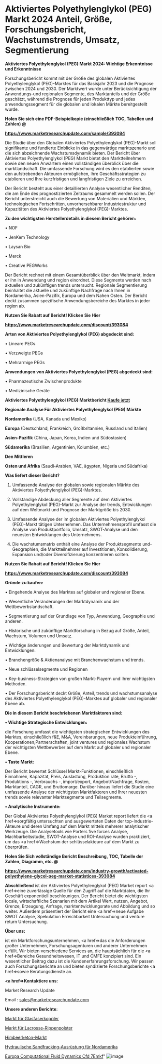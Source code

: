 # Aktiviertes Polyethylenglykol (PEG) Markt 2024 Anteil, Größe, Forschungsbericht, Wachstumstrends, Umsatz, Segmentierung

<strong>Aktiviertes Polyethylenglykol (PEG) Markt 2024: Wichtige Erkenntnisse und Erkenntnisse</strong>

Forschungsbericht kommt mit der Größe des globalen Aktiviertes Polyethylenglykol (PEG)-Marktes für das Basisjahr 2023 und die Prognose zwischen 2024 und 2030. Der Marktwert wurde unter Berücksichtigung der Anwendungs-und regionalen Segmente, des Marktanteils und der Größe geschätzt, während die Prognose für jeden Produkttyp und jedes anwendungssegment für die globalen und lokalen Märkte bereitgestellt wurde.



<strong>Holen Sie sich eine PDF-Beispielkopie (einschließlich TOC, Tabellen und Zahlen) @
</strong>

<strong><a href=https://www.marketresearchupdate.com/sample/393084>

<strong>https://www.marketresearchupdate.com/sample/393084</u></font></a></strong></strong>

Die Studie über den Globalen Aktiviertes Polyethylenglykol (PEG)-Markt soll signifikante und fundierte Einblicke in das gegenwärtige marktszenario und die sich abzeichnende Wachstumsdynamik bieten. Der Bericht über Aktiviertes Polyethylenglykol (PEG) Markt bietet den Marktteilnehmern sowie den neuen Anwärtern einen vollständigen überblick über die marktlandschaft. Die umfassende Forschung wird es den etablierten sowie den aufstrebenden Akteuren ermöglichen, Ihre Geschäftsstrategien zu etablieren und Ihre kurzfristigen und langfristigen Ziele zu erreichen.

Der Bericht besteht aus einer detaillierten Analyse wesentlicher Renditen, die am Ende des prognostizierten Zeitraums gesammelt werden sollen. Der Bericht unterstreicht auch die Bewertung von Materialien und Märkten, technologischen Fortschritten, unvorhersehbarer Industriestruktur und Kapazitäten des Aktiviertes Polyethylenglykol (PEG)-Marktes.



<strong>Zu den wichtigsten Herstellerdetails in diesem Bericht gehören:</strong>

• NOF

• JenKem Technology

• Laysan Bio

• Merck

• Creative PEGWorks

Der Bericht rechnet mit einem Gesamtüberblick über den Weltmarkt, indem er ihn in Anwendung und region einordnet. Diese Segmente werden nach aktuellen und zukünftigen trends untersucht. Regionale Segmentierung beinhaltet die aktuelle und zukünftige Nachfrage nach Ihnen in Nordamerika, Asien-Pazifik, Europa und dem Nahen Osten. Der Bericht deckt zusammen spezifische Anwendungsbereiche des Marktes in jeder region ab.



<strong>Nutzen Sie Rabatt auf Bericht! Klicken Sie Hier
</strong>

<strong><a href=https://www.marketresearchupdate.com/discount/393084>https://www.marketresearchupdate.com/discount/393084</b></u></font></strong></a>



<strong>Arten von Aktiviertes Polyethylenglykol (PEG) abgedeckt sind:</strong>

• Lineare PEGs

• Verzweigte PEGs

• Mehrarmige PEGs



<strong>Anwendungen von Aktiviertes Polyethylenglykol (PEG) abgedeckt sind:</strong>

• Pharmazeutische Zwischenprodukte

• Medizinische Geräte



<strong>Aktiviertes Polyethylenglykol (PEG) Marktbericht <a href=https://www.marketresearchupdate.com/buynow/393084>Kaufe jetzt</a></strong>



<strong>Regionale Analyse Für Aktiviertes Polyethylenglykol (PEG) Märkte</strong>



<strong>Nordamerika</strong> (USA, Kanada und Mexiko)



<strong>Europa</strong> (Deutschland, Frankreich, Großbritannien, Russland und Italien)



<strong>Asien-Pazifik</strong> (China, Japan, Korea, Indien und Südostasien)



<strong>Südamerika</strong> (Brasilien, Argentinien, Kolumbien, etc.)



<strong>Den Mittleren</strong> 

<strong>Osten und Afrika</strong> (Saudi-Arabien, VAE, ägypten, Nigeria und Südafrika)



<strong>Was liefert dieser Bericht?</strong>

1. Umfassende Analyse der globalen sowie regionalen Märkte des Aktiviertes Polyethylenglykol (PEG)-Marktes.

2. Vollständige Abdeckung aller Segmente auf dem Aktiviertes Polyethylenglykol (PEG)-Markt zur Analyse der trends, Entwicklungen auf dem Weltmarkt und Prognose der Marktgröße bis 2030.

3. Umfassende Analyse der im globalen Aktiviertes Polyethylenglykol (PEG)-Markt tätigen Unternehmen. Das Unternehmensprofil umfasst die Analyse von Produktportfolio, Umsatz, SWOT-Analyse und den neuesten Entwicklungen des Unternehmens.

4. Die wachstumsmatrix enthält eine Analyse der Produktsegmente und-Geographien, die Marktteilnehmer auf Investitionen, Konsolidierung, Expansion und/oder Diversifizierung konzentrieren sollten.



<strong>Nutzen Sie Rabatt auf Bericht! Klicken Sie Hier
</strong>

<strong><a href=https://www.marketresearchupdate.com/discount/393084>https://www.marketresearchupdate.com/discount/393084</b></u></font></strong></a>



<strong>Gründe zu kaufen:</strong>

• Eingehende Analyse des Marktes auf globaler und regionaler Ebene.

• Wesentliche Veränderungen der Marktdynamik und der Wettbewerbslandschaft.

• Segmentierung auf der Grundlage von Typ, Anwendung, Geographie und anderen.

• Historische und zukünftige Marktforschung in Bezug auf Größe, Anteil, Wachstum, Volumen und Umsatz.

• Wichtige änderungen und Bewertung der Marktdynamik und Entwicklungen.

• Branchengröße &amp; Aktienanalyse mit Branchenwachstum und trends.

• Neue schlüsselsegmente und Regionen

• Key-business-Strategien von großen Markt-Playern und Ihrer wichtigsten Methoden.

• Der Forschungsbericht deckt Größe, Anteil, trends und wachstumsanalyse des Aktiviertes Polyethylenglykol (PEG)-Marktes auf globaler und regionaler Ebene ab.



<strong>Die in diesem Bericht beschriebenen Marktfaktoren sind:</strong>



<strong>• Wichtige Strategische Entwicklungen:</strong>

die Forschung umfasst die wichtigsten strategischen Entwicklungen des Marktes, einschließlich f&amp;E, M&amp;A, Vereinbarungen, neue Produkteinführung, Kooperationen,Partnerschaften, joint ventures und regionales Wachstum der wichtigsten Wettbewerber auf dem Markt auf globaler und regionaler Ebene.



<strong>• Taste Markt:</strong>

Der Bericht bewertet Schlüssel Markt-Funktionen, einschließlich Einnahmen, Kapazität, Preis, Auslastung, Produktion rate, Brutto -, Produktions -, Verbrauchs -, import/export, Angebot/Nachfrage, Kosten, Marktanteil, CAGR, und Bruttomarge. Darüber hinaus liefert die Studie eine umfassende Analyse der wichtigsten Marktfaktoren und Ihrer neuesten trends sowie relevanter Marktsegmente und Teilsegmente.



<strong>• Analytische Instrumente:</strong>

Der Global Aktiviertes Polyethylenglykol (PEG) Market report liefert die <a href=>sorgf</a>ältig untersuchten und ausgewerteten Daten der top-Industrie-Akteure und deren Umfang auf dem Markt mittels mehrerer analytischer Werkzeuge. Die Analysetools wie Porters five forces Analyse, Machbarkeitsstudie, SWOT-Analyse und ROI-Analyse wurden praktiziert, um das <a href=>Wachstum</a> der schlüsselakteure auf dem Markt zu überprüfen.



<strong>Holen Sie Sich vollständige Bericht Beschreibung, TOC, Tabelle der Zahlen, Diagramm, etc. @ </strong>

<strong><a href=https://www.marketresearchupdate.com/industry-growth/activated-polyethylene-glycol-peg-market-statistices-393084>https://www.marketresearchupdate.com/industry-growth/activated-polyethylene-glycol-peg-market-statistices-393084</a></font></strong>



<strong>Abschließend</strong> ist der Aktiviertes Polyethylenglykol (PEG) Market report <a href=>eine</a> zuverlässige Quelle für den Zugriff auf die Marktdaten, die Ihr Geschäft exponentiell beschleunigen. Der Bericht bietet die wichtigsten locale, wirtschaftliche Szenarien mit dem Artikel Wert, nutzen, Angebot, Grenze, Erzeugung, Anfrage, marktentwicklungsrate und Abbildung und so weiter. Außerdem präsentiert der Bericht eine <a href=>neue</a> Aufgabe SWOT Analyse, Spekulation Erreichbarkeit Untersuchung und venture return Untersuchung.



<strong>Über uns:</strong>

 ist ein Marktforschungsunternehmen, <a href=>das</a> die Anforderungen großer Unternehmen, Forschungsagenturen und anderer Unternehmen erfüllt. Wir bieten verschiedene Services an, die hauptsächlich für die <a href=>Bereiche</a> Gesundheitswesen, IT und CMFE konzipiert sind. Ein wesentlicher Beitrag dazu ist die Kundenerfahrungsforschung. Wir passen auch Forschungsberichte an und bieten syndizierte Forschungsberichte <a href=>sowie</a> Beratungsdienste an.



<strong><a href=>Kontaktiere uns:</a></strong>

Market Research Update

Email : sales@marketresearchupdate.com



<strong>Unsere anderen Berichte:</strong>

<a href=https://www.linkedin.com/pulse/optical-fiber-coupler-market-size-growth-set>Markt für Glasfaserkoppler</a>

<a href=https://www.linkedin.com/pulse/lacrosse-rib-pads-market-sizing-up-anticipating>Markt für Lacrosse-Rippenpolster</a>

<a href=https://www.linkedin.com/pulse/raspberry-ketone-market-2023-remarking-enormous>Himbeerketon-Markt</a>

<a href=https://www.linkedin.com/pulse/north-america-hydraulic-sand-fracturing-equipment>Hydraulische Sandfracking-Ausrüstung für Nordamerika</a>

<a href=https://www.linkedin.com/pulse/europe-computational-fluid-dynamics-cfd-7emkf/>Europa Computational Fluid Dynamics Cfd 7Emkf</a>"
![image](https://github.com/Gayatrikarjule/Market-Analysis-360/assets/97346546/29454d0b-ef8b-40d8-8250-bd4f661391a1)
